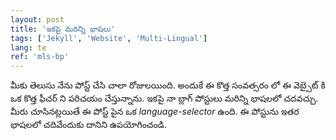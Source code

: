 ```yaml
---
layout: post
title: 'ఇకపై మరిన్ని భాషలు'
tags: ['Jekyll', 'Website', 'Multi-Lingual']
lang: te
ref: 'mls-bp'
---
```


మీకు తెలుసు నేను పోస్ట్ చేసి చాలా రోజులయింది. అందుకే ఈ కొత్త సంవత్సరం లో ఈ వెబ్సైట్ కి ఒక కొత్త ఫీచర్ ని పరిచయం చేస్తున్నాను. ఇకపై నా బ్లాగ్ పోస్టులు మరిన్ని భాషలలో చదవచ్చు. మీరు చూసినట్లయితే ఈ పోస్ట్ పైన ఒక *language-selector* ఉంది. ఈ పోస్టును ఇతర భాషలలో చదివేందుకు దానిని ఉపయోగించండి.
